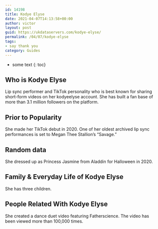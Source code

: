 ```yaml
---
id: 14198
title: Kodye Elyse
date: 2021-04-07T14:13:58+00:00
author: victor
layout: post
guid: https://ukdataservers.com/kodye-elyse/
permalink: /04/07/kodye-elyse
tags:
- say thank you
category: Guides
---
```


* some text
{: toc}


## Who is Kodye Elyse



Lip sync performer and TikTok personality who is best known for sharing short-form videos on her kodyeelyse account. She has built a fan base of more than 3.1 million followers on the platform.

                
                
                
## Prior to Popularity



She made her TikTok debut in 2020. One of her oldest archived lip sync performances is set to Megan Thee Stallion&#8217;s &#8220;Savage.&#8221;

                
                
                
## Random data



She dressed up as Princess Jasmine from Aladdin for Halloween in 2020. 

                
                
                
## Family & Everyday Life of Kodye Elyse



She has three children. 

                
                
                
## People Related With Kodye Elyse



She created a dance duet video featuring Fatherscience. The video has been viewed more than 100,000 times. 

                
              
            
          
          
          